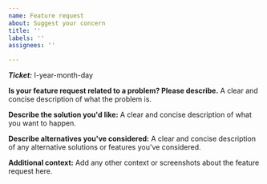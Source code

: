 ```yaml
---
name: Feature request
about: Suggest your concern
title: ''
labels: ''
assignees: ''

---
```


***Ticket:*** I-year-month-day

**Is your feature request related to a problem? Please describe.**
A clear and concise description of what the problem is.

**Describe the solution you'd like:**
A clear and concise description of what you want to happen.

**Describe alternatives you've considered:**
A clear and concise description of any alternative solutions or features you've considered.

**Additional context:**
Add any other context or screenshots about the feature request here.
